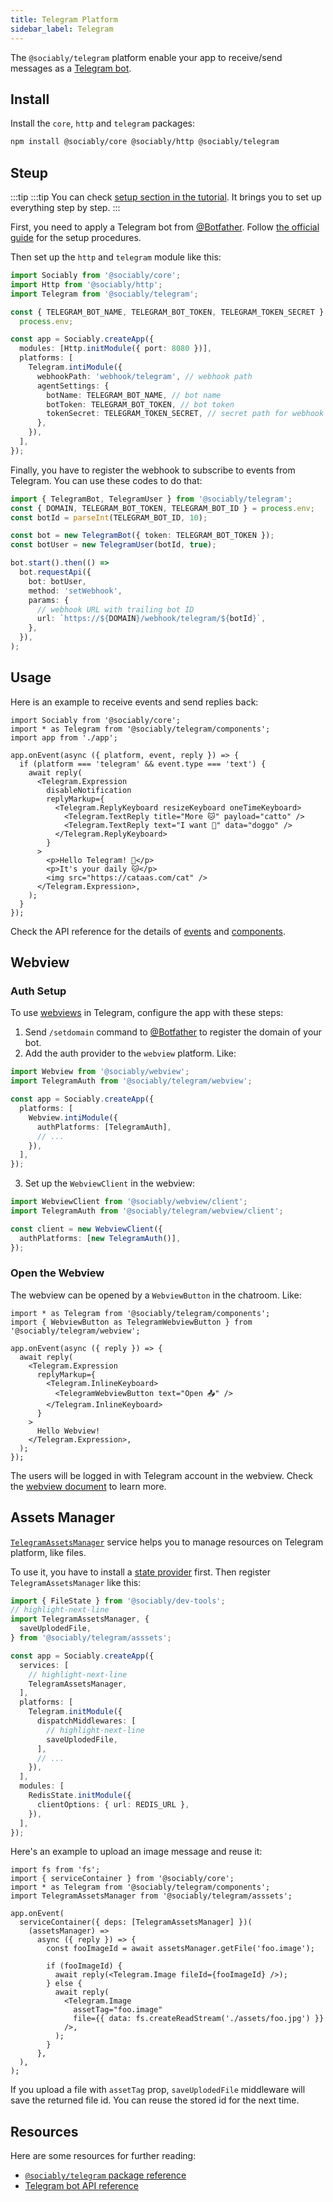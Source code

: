 ```yaml
---
title: Telegram Platform
sidebar_label: Telegram
---
```


The `@sociably/telegram` platform enable your app to receive/send messages as a
[Telegram bot](https://core.telegram.org/bots).

## Install

Install the `core`, `http` and `telegram` packages:

```bash
npm install @sociably/core @sociably/http @sociably/telegram
```

## Steup

:::tip
:::tip
You can check [setup section in the tutorial](https://sociably.js.org/docs/learn/create-app#platform-setup?p=telegram).
It brings you to set up everything step by step.
:::

First, you need to apply a Telegram bot from [@Botfather](https://t.me/botfather).
Follow [the official guide](https://core.telegram.org/bots#6-botfather)
for the setup procedures.

Then set up the `http` and `telegram` module like this:

```ts
import Sociably from '@sociably/core';
import Http from '@sociably/http';
import Telegram from '@sociably/telegram';

const { TELEGRAM_BOT_NAME, TELEGRAM_BOT_TOKEN, TELEGRAM_TOKEN_SECRET } =
  process.env;

const app = Sociably.createApp({
  modules: [Http.initModule({ port: 8080 })],
  platforms: [
    Telegram.intiModule({
      webhookPath: 'webhook/telegram', // webhook path
      agentSettings: {
        botName: TELEGRAM_BOT_NAME, // bot name
        botToken: TELEGRAM_BOT_TOKEN, // bot token
        tokenSecret: TELEGRAM_TOKEN_SECRET, // secret path for webhook
      },
    }),
  ],
});
```

Finally, you have to register the webhook to subscribe to events from Telegram.
You can use these codes to do that:

```ts
import { TelegramBot, TelegramUser } from '@sociably/telegram';
const { DOMAIN, TELEGRAM_BOT_TOKEN, TELEGRAM_BOT_ID } = process.env;
const botId = parseInt(TELEGRAM_BOT_ID, 10);

const bot = new TelegramBot({ token: TELEGRAM_BOT_TOKEN });
const botUser = new TelegramUser(botId, true);

bot.start().then(() =>
  bot.requestApi({
    bot: botUser,
    method: 'setWebhook',
    params: {
      // webhook URL with trailing bot ID
      url: `https://${DOMAIN}/webhook/telegram/${botId}`,
    },
  }),
);
```

## Usage

Here is an example to receive events and send replies back:

```tsx
import Sociably from '@sociably/core';
import * as Telegram from '@sociably/telegram/components';
import app from './app';

app.onEvent(async ({ platform, event, reply }) => {
  if (platform === 'telegram' && event.type === 'text') {
    await reply(
      <Telegram.Expression
        disableNotification
        replyMarkup={
          <Telegram.ReplyKeyboard resizeKeyboard oneTimeKeyboard>
            <Telegram.TextReply title="More 🐱" payload="catto" />
            <Telegram.TextReply text="I want 🐶" data="doggo" />
          </Telegram.ReplyKeyboard>
        }
      >
        <p>Hello Telegram! 👋</p>
        <p>It's your daily 🐱</p>
        <img src="https://cataas.com/cat" />
      </Telegram.Expression>,
    );
  }
});
```

Check the API reference for the details of [events](https://sociably.js.org/api/modules/telegram.html#telegramevent)
and [components](https://sociably.js.org/api/modules/telegram_components.html).

## Webview

### Auth Setup

To use [webviews](./embedded-webview) in Telegram,
configure the app with these steps:

1. Send `/setdomain` command to [@Botfather](https://t.me/botfather) to register the domain of your bot.
2. Add the auth provider to the `webview` platform. Like:

```ts
import Webview from '@sociably/webview';
import TelegramAuth from '@sociably/telegram/webview';

const app = Sociably.createApp({
  platforms: [
    Webview.intiModule({
      authPlatforms: [TelegramAuth],
      // ...
    }),
  ],
});
```

3. Set up the `WebviewClient` in the webview:

```ts
import WebviewClient from '@sociably/webview/client';
import TelegramAuth from '@sociably/telegram/webview/client';

const client = new WebviewClient({
  authPlatforms: [new TelegramAuth()],
});
```

### Open the Webview

The webview can be opened by a `WebviewButton` in the chatroom.
Like:

```tsx
import * as Telegram from '@sociably/telegram/components';
import { WebviewButton as TelegramWebviewButton } from '@sociably/telegram/webview';

app.onEvent(async ({ reply }) => {
  await reply(
    <Telegram.Expression
      replyMarkup={
        <Telegram.InlineKeyboard>
          <TelegramWebviewButton text="Open 📤" />
        </Telegram.InlineKeyboard>
      }
    >
      Hello Webview!
    </Telegram.Expression>,
  );
});
```

The users will be logged in with Telegram account in the webview.
Check the [webview document](https://sociably.js.org/docs/embedded-webview) to learn more.

## Assets Manager

[`TelegramAssetsManager`](https://sociably.js.org/api/classes/telegram_asset.telegramassetsmanager.html)
service helps you to manage resources on Telegram platform,
like files.

To use it, you have to install a [state provider](./using-states) first.
Then register `TelegramAssetsManager` like this:

```ts
import { FileState } from '@sociably/dev-tools';
// highlight-next-line
import TelegramAssetsManager, {
  saveUplodedFile,
} from '@sociably/telegram/asssets';

const app = Sociably.createApp({
  services: [
    // highlight-next-line
    TelegramAssetsManager,
  ],
  platforms: [
    Telegram.initModule({
      dispatchMiddlewares: [
        // highlight-next-line
        saveUplodedFile,
      ],
      // ...
    }),
  ],
  modules: [
    RedisState.initModule({
      clientOptions: { url: REDIS_URL },
    }),
  ],
});
```

Here's an example to upload an image message and reuse it:

```tsx
import fs from 'fs';
import { serviceContainer } from '@sociably/core';
import * as Telegram from '@sociably/telegram/components';
import TelegramAssetsManager from '@sociably/telegram/asssets';

app.onEvent(
  serviceContainer({ deps: [TelegramAssetsManager] })(
    (assetsManager) =>
      async ({ reply }) => {
        const fooImageId = await assetsManager.getFile('foo.image');

        if (fooImageId) {
          await reply(<Telegram.Image fileId={fooImageId} />);
        } else {
          await reply(
            <Telegram.Image
              assetTag="foo.image"
              file={{ data: fs.createReadStream('./assets/foo.jpg') }}
            />,
          );
        }
      },
  ),
);
```

If you upload a file with `assetTag` prop,
`saveUplodedFile` middleware will save the returned file id.
You can reuse the stored id for the next time.

## Resources

Here are some resources for further reading:

- [`@sociably/telegram` package reference](https://sociably.js.org/api/modules/telegram.html)
- [Telegram bot API reference](https://core.telegram.org/bots)
